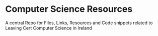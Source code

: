 # Computer Science Resources
 A central Repo for Files, Links, Resources and Code snippets related to Leaving Cert Computer Science in Ireland
